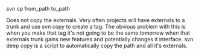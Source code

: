svn cp from\_path to\_path

Does not copy the externals.  Very often projects will have externals to a trunk and use svn copy to create a tag.  The obvious problem with this is when you make that tag it's not going to be the same tomorrow when that externals trunk gains new features and potentially changes it interface.  svn deep copy is a script to automatically copy the path and all it's externals.